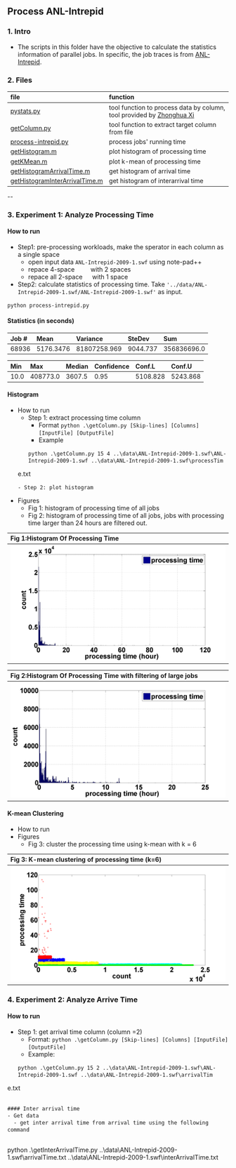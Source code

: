 ## Process ANL-Intrepid 

### 1. Intro
- The scripts in this folder have the objective to calculate the statistics information of parallel jobs. In specific, the job traces is from [ANL-Intrepid](../traces/intrepid.md).

### 2. Files
|file| function|
|:---|:--------|
|[pystats.py](./pystats.py)| tool function to process data by column, tool provided by [Zhonghua Xi](https://github.com/xizhonghua/pystats)|
|[getColumn.py](./getColumn.py)| tool function to extract target column from file|
|[process-intrepid.py](./process-intrepid.py)| process jobs' running time|
|[getHistogram.m](./getHistogram.m)| plot histogram of processing time|
|[getKMean.m](./getKMean.m)| plot k-mean of processing time|
|[getHistogramArrivalTime.m](./getHistogramArrivalTime.m)| get histogram of arrival time|
|[getHistogramInterArrivalTime.m](./getHistogramInterArrivalTime.m)| get histogram of interarrival time|

--
### 3. Experiment 1: Analyze Processing Time
#### How to run
- Step1: pre-processing workloads, make the sperator in each column as a single space
  - open input data `ANL-Intrepid-2009-1.swf` using note-pad++
  - repace 4-space `    ` with 2 spaces `  `
  - repace all 2-space `  ` with 1 space ` `
- Step2: calculate statistics of processing time. Take `'../data/ANL-Intrepid-2009-1.swf/ANL-Intrepid-2009-1.swf'` as input.

```
python process-intrepid.py
```

#### Statistics (in seconds)

|Job \#| Mean| Variance| SteDev| Sum|
|:------|:------|:------|:------|:------|
| 68936| 5176.3476| 81807258.969| 9044.737| 356836696.0| 

Min| Max| Median| Confidence| Conf.L| Conf.U|
|:------|:------|:------|:------|:------|:------|
|10.0| 408773.0| 3607.5 |0.95| 5108.828| 5243.868|

#### Histogram
- How to run
  - Step 1: extract processing time column
    - Format `python .\getColumn.py [Skip-lines] [Columns] [InputFile] [OutputFile]`
    - Example 
    ```
    python .\getColumn.py 15 4 ..\data\ANL-Intrepid-2009-1.swf\ANL-Intrepid-2009-1.swf ..\data\ANL-Intrepid-2009-1.swf\processTim
  e.txt
    ```
  - Step 2: plot histogram
- Figures
  - Fig 1: histogram of processing time of all jobs
  - Fig 2: histogram of processing time of all jobs, jobs with processing time larger than 24 hours are filtered out.
  
|Fig 1:Histogram Of Processing Time| 
|:--| 
|![](figs/processingTimeHist.png)| 

|Fig 2:Histogram Of Processing Time with filtering of large jobs| 
|:--| 
|![](figs/processingTimeHist_filtered.png)| 

#### K-mean Clustering
- How to run
- Figures
  - Fig 3: cluster the processing time using k-mean with k = 6
  
|Fig 3: K-mean clustering of processing time (k=6)| 
|:----|
|![](./figs/processingTimeHist_k-mean.png)|


### 4. Experiment 2: Analyze Arrive Time
#### How to run
- Step 1: get arrival time column (column =2)
  - Format: `python .\getColumn.py [Skip-lines] [Columns] [InputFile] [OutputFile]`
  - Example: 
  ```
  python .\getColumn.py 15 2 ..\data\ANL-Intrepid-2009-1.swf\ANL-Intrepid-2009-1.swf ..\data\ANL-Intrepid-2009-1.swf\arrivalTim
e.txt
```

#### Inter arrival time
- Get data
  - get inter arrival time from arrival time using the following command
  
  ```
python .\getInterArrivalTime.py ..\data\ANL-Intrepid-2009-1.swf\arrivalTime.txt ..\data\ANL-Intrepid-2009-1.swf\interArrivalTime.txt
```
